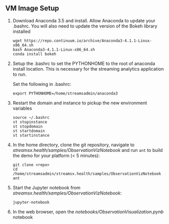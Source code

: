 ## VM Image Setup

  1. Download Anaconda 3.5 and install. Allow Anaconda to update your .bashrc. You will also need to update the version of the Bokeh library installed
      ```
      wget https://repo.continuum.io/archive/Anaconda3-4.1.1-Linux-x86_64.sh
      bash Anaconda3-4.1.1-Linux-x86_64.sh
      conda install bokeh
      ```

  2. Setup the .bashrc to set the PYTHONHOME to the root of anaconda install location.  This is necessary for the streaming analytics application to run.

      Set the following in .bashrc:
      ```
      export PYTHONHOME=/home/streamsadmin/anaconda3
      ```

  3. Restart the domain and instance to pickup the new environment variables
      ```
      source ~/.bashrc
      st stopinstance
      st stopdomain
      st startdomain
      st startinstance
      ```

  5. In the home directory, clone the git repository, navigate to *streamsx.health/samples/ObservationVizNotebook* and run `ant` to build the demo for your platform (< 5 minutes):
      ```
      git clone <repo>
      cd /home/streamsadmin/streamsx.health/samples/ObservationVizNotebook
      ant
      ```

  6. Start the Jupyter notebook from *streamsx.health/samples/ObservationVizNotebook*:
      ```
      jupyter-notebook
      ```

  7. In the web browser, open the *notebooks/ObservationVisualization.pynb* notebook
